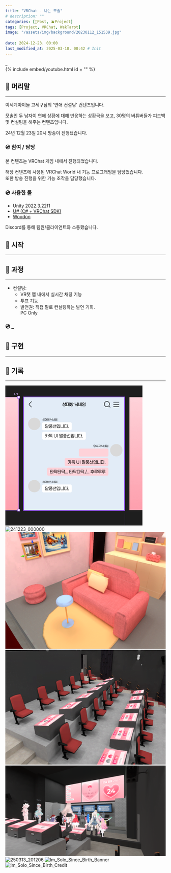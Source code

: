 ```yaml
---
title: "VRChat - 나는 모솔"
# description: ""
categories: [📀Post, 🫐Project]
tags: [Project, VRChat, WakTarot]
image: "/assets/img/background/20230112_151539.jpg"

date: 2024-12-23. 00:00
last_modified_at: 2025-03-10. 00:42 # Init
---
```


_  
{% include embed/youtube.html id = "" %}

## 📀 머리말

---

이세계아이돌 고세구님의 '연애 컨설팅' 컨텐츠입니다.  

모솔인 두 남자이 연애 상황에 대해 반응하는 상황극을 보고, 30명의 버튜버들가 피드백 및 컨설팅을 해주는 컨텐츠입니다.  

24년 12월 23일 20시 방송이 진행됐습니다.  

### 💿 참여 / 담당

본 컨텐츠는 VRChat 게임 내에서 진행되었습니다.  

해당 컨텐츠에 사용된 VRChat World 내 기능 프로그래밍을 담당했습니다.  
또한 방송 진행을 위한 기능 조작을 담당했습니다.  

### 💿 사용한 툴

- Unity 2022.3.22f1
- [U# (C# + VRChat SDK)](https://udonsharp.docs.vrchat.com/)
- [Woodon](https://github.com/wrchat/Woodon)

Discord를 통해 팀원/클라이언트와 소통했습니다.  

## 📀 시작

---

## 📀 과정

---

- 컨설팅:
  - VR챗 맵 내에서 실시간 채팅 기능
  - 투표 기능
  - 발언권: 직접 말로 컨설팅하는 발언 기회.  
PC Only  

### 💿 _

## 📀 구현

---

## 📀 기록

---

![241222_133741](/assets/project/Im_Solo_Since_Bitrh/241222_133741.png)
![241223_000000](/assets/project/Im_Solo_Since_Bitrh/241223_000000.png)
![241223_013644](/assets/project/Im_Solo_Since_Bitrh/241223_013644.png)
![241223_013749](/assets/project/Im_Solo_Since_Bitrh/241223_013749.png)
![241223_222803](/assets/project/Im_Solo_Since_Bitrh/241223_222803.png)
![250313_201206](/assets/project/Im_Solo_Since_Bitrh/250313_201206.png)
![Im_Solo_Since_Birth_Banner](/assets/project/Im_Solo_Since_Bitrh/Im_Solo_Since_Bitrh_Banner.png)
![Im_Solo_Since_Birth_Credit](/assets/project/Im_Solo_Since_Bitrh/Im_Solo_Since_Bitrh_Credit.png)
